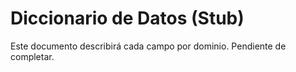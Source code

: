 # Diccionario de Datos (Stub)

Este documento describirá cada campo por dominio. Pendiente de completar.
